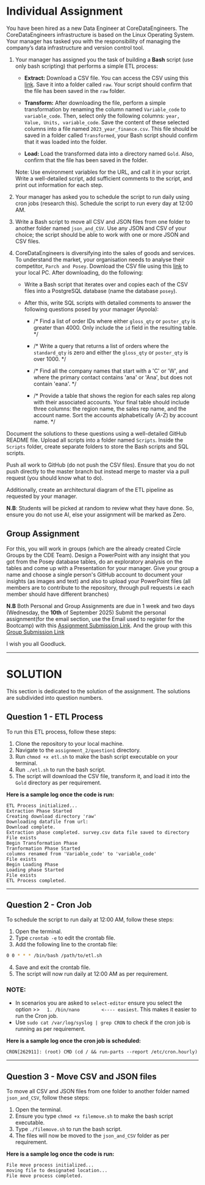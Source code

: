 # Individual Assignment
You have been hired as a new Data Engineer at CoreDataEngineers. The CoreDataEngineers infrastructure is based on the Linux Operating System. Your manager has tasked you with the responsibility of managing the company’s data infrastructure and version control tool.

1. Your manager has assigned you the task of building a **Bash** script (use only bash scripting) that performs a simple ETL process:

   - **Extract:** Download a CSV file. You can access the CSV using this [link](https://www.stats.govt.nz/assets/Uploads/Annual-enterprise-survey/Annual-enterprise-survey-2023-financial-year-provisional/Download-data/annual-enterprise-survey-2023-financial-year-provisional.csv). Save it into a folder called `raw`. Your script should confirm that the file has been saved in the `raw` folder.
   
   - **Transform:** After downloading the file, perform a simple transformation by renaming the column named `Variable_code` to `variable_code`. Then, select only the following columns: `year, Value, Units, variable_code`. Save the content of these selected columns into a file named `2023_year_finance.csv`. This file should be saved in a folder called `Transformed`, your Bash script should confirm that it was loaded into the folder.
   
   - **Load:** Load the transformed data into a directory named `Gold`. Also, confirm that the file has been saved in the folder.

   Note: Use environment variables for the URL, and call it in your script. Write a well-detailed script, add sufficient comments to the script, and print out information for each step.

2. Your manager has asked you to schedule the script to run daily using cron jobs (research this). Schedule the script to run every day at 12:00 AM.

3. Write a Bash script to move all CSV and JSON files from one folder to another folder named `json_and_CSV`. Use any JSON and CSV of your choice; the script should be able to work with one or more JSON and CSV files. 

4. CoreDataEngineers is diversifying into the sales of goods and services. To understand the market, your organisation needs to analyse their competitor, `Parch and Posey`. Download the CSV file using this [link](https://we.tl/t-2xYLL816Yt) to your local PC. After downloading, do the following:

   - Write a Bash script that iterates over and copies each of the CSV files into a PostgreSQL database (name the database `posey`).
   
   - After this, write SQL scripts with detailed comments to answer the following questions posed by your manager (Ayoola):
   
     - /* Find a list of order IDs where either `gloss_qty` or `poster_qty` is greater than 4000. Only include the `id` field in the resulting table. */
     
     - /* Write a query that returns a list of orders where the `standard_qty` is zero and either the `gloss_qty` or `poster_qty` is over 1000. */
     
     - /* Find all the company names that start with a 'C' or 'W', and where the primary contact contains 'ana' or 'Ana', but does not contain 'eana'. */
     
     - /* Provide a table that shows the region for each sales rep along with their associated accounts. Your final table should include three columns: the region name, the sales rep name, and the account name. Sort the accounts alphabetically (A-Z) by account name. */

Document the solutions to these questions using a well-detailed GitHub README file. Upload all scripts into a folder named `Scripts`. Inside the `Scripts` folder, create separate folders to store the Bash scripts and SQL scripts. 

Push all work to GitHub (do not push the CSV files). Ensure that you do not push directly to the master branch but instead merge to master via a pull request (you should know what to do). 

Additionally, create an architectural diagram of the ETL pipeline as requested by your manager.

**N.B**: Students will be picked at random to review what they have done. So, ensure you do not use AI, else your assignment will be marked as Zero.


## Group Assignment 
For this, you will work in groups (which are the already created Circle Groups by the CDE Team). Design a PowerPoint with any insight that you got from the Posey database tables, do an exploratory analysis on the tables and come up with a Presentation for your manager. Give your group a name and choose a single person's GitHub account to document your insights (as images and text) and also to upload your PowerPoint files (all members are to contribute to the repository, through pull requests i.e each member should have different branches) 


**N.B** Both Personal and Group Assignments are due in 1 week and two days  (Wednesday, the **10th** of September 2025)
Submit the personal assignment(for the email section, use the Email used to register for the Bootcamp) with this [Assignment Submission Link](https://docs.google.com/forms/d/1JCEsUXK1qYxQIl3xCcm3BbW3sYkx4GzBIPgPHLtSGw8/edit). 
And the group with this [Group Submission Link](https://docs.google.com/forms/d/1JCEsUXK1qYxQIl3xCcm3BbW3sYkx4GzBIPgPHLtSGw8/edit)

I wish you all Goodluck.

---------------

# SOLUTION

This section is dedicated to the solution of the assignment.
The solutions are subdivided into question numbers.

## Question 1 - ETL Process
To run this ETL process, follow these steps:

1. Clone the repository to your local machine.
2. Navigate to the `assignment_2/question1` directory.
3. Run ```chmod +x etl.sh``` to make the bash script executable on your terminal.
4. Run ```./etl.sh``` to run the bash script.
5. The script will download the CSV file, transform it, and load it into the `Gold` directory as per requirement.

**Here is a sample log once the code is run:**
```log
ETL Process initialized...
Extraction Phase Started
Creating download directory 'raw'
Downloading datafile from url:
Download complete.
Extraction phase completed. survey.csv data file saved to directory
File exists
Begin Transformation Phase
Tranformation Phase Started
columns renamed from 'Variable_code' to 'variable_code'
File exists
Begin Loading Phase
Loading phase Started
File exists
ETL Process completed.
```

--------

## Question 2 - Cron Job
To schedule the script to run daily at 12:00 AM, follow these steps:

1. Open the terminal.
2. Type `crontab -e` to edit the crontab file.
3. Add the following line to the crontab file:
```bash
0 0 * * * /bin/bash /path/to/etl.sh
```
4. Save and exit the crontab file.
5. The script will now run daily at 12:00 AM as per requirement.

### NOTE:
- In scenarios you are asked to ```select-editor``` ensure you select the option >> ```  1. /bin/nano        <---- easiest```. This makes it easier to run the Cron job.
- Use ```sudo cat /var/log/syslog | grep CRON``` to check if the cron job is running as per requirement.

**Here is a sample log once the cron job is scheduled:**
```log
CRON[262911]: (root) CMD (cd / && run-parts --report /etc/cron.hourly)
```
--------

## Question 3 - Move CSV and JSON files
To move all CSV and JSON files from one folder to another folder named `json_and_CSV`, follow these steps:

1. Open the terminal.
2. Ensure you type ```chmod +x filemove.sh``` to make the bash script executable.
3. Type ```./filemove.sh``` to run the bash script.
4. The files will now be moved to the `json_and_CSV` folder as per requirement.

**Here is a sample log once the code is run:**
```log
File move process initialized...
moving file to designated location...
File move process completed.
```

